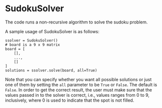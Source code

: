 # SudokuSolver

The code runs a non-recursive algorithm to solve the sudoku problem.

A sample usage of SudokuSolver is as follows:

```python3
ssolver = SudokuSolver()
# board is a 9 x 9 matrix
board = [
    [],
    ...,
    []
]
solutions = ssolver.solve(board, all=True)
```

Note that you can specify whether you want all possible solutions or just one of them by setting the `all` parameter to be `True` or `False`. The default is `False`. In order to get the correct result, the user must make sure that the values passed in to the solver is correct, i.e., values ranges from 0 to 9, inclusively, where 0 is used to indicate that the spot is not filled.
